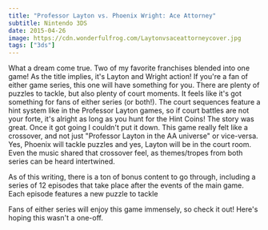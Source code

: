 ```yaml
---
title: "Professor Layton vs. Phoenix Wright: Ace Attorney"
subtitle: Nintendo 3DS
date: 2015-04-26
image: https://cdn.wonderfulfrog.com/Laytonvsaceattorneycover.jpg
tags: ["3ds"]
---
```


What a dream come true. Two of my favorite franchises blended into one game! As the title implies, it's Layton and Wright action! If you're a fan of either game series, this one will have something for you. There are plenty of puzzles to tackle, but also plenty of court moments. It feels like it's got something for fans of either series (or both!). The court sequences feature a hint system like in the Professor Layton games, so if court battles are not your forte, it's alright as long as you hunt for the Hint Coins! The story was great. Once it got going I couldn't put it down. This game really felt like a crossover, and not just "Professor Layton in the AA universe" or vice-versa. Yes, Phoenix will tackle puzzles and yes, Layton will be in the court room. Even the music shared that crossover feel, as themes/tropes from both series can be heard intertwined.

As of this writing, there is a ton of bonus content to go through, including a series of 12 episodes that take place after the events of the main game. Each episode features a new puzzle to tackle

Fans of either series will enjoy this game immensely, so check it out! Here's hoping this wasn't a one-off.
